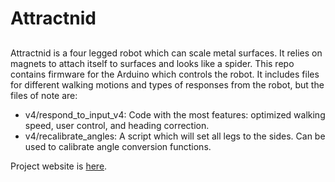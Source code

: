 # Attractnid

##
Attractnid is a four legged robot which can scale metal surfaces. It relies on magnets to attach itself to surfaces and looks like a spider. This repo contains firmware for the Arduino which controls the robot. It includes files for different walking motions and types of responses from the robot, but the files of note are:

* v4/respond_to_input_v4: Code with the most features: optimized walking speed, user control, and heading correction.
* v4/recalibrate_angles: A script which will set all legs to the sides. Can be used to calibrate angle conversion functions.

Project website is [here](http://poe.olin.edu/2019/attractnid/index.html "Attractnid").
